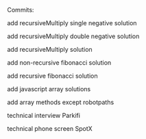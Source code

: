 Commits:


add recursiveMultiply single negative solution

add recursiveMultiply double negative solution

add recursiveMultiply solution

add non-recursive fibonacci solution

add recursive fibonacci solution

add javascript array solutions

add array methods except robotpaths

technical interview Parkifi

technical phone screen SpotX
